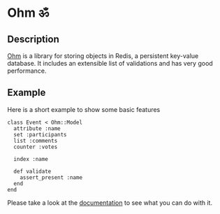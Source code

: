 Ohm ॐ
===========================

Description
-----------

[Ohm](http://ohm.keyvalue.org) is a library for storing objects in Redis, a persistent key-value database. It includes an extensible list of validations and has very good performance.

Example
-------

Here is a short example to show some basic features

    class Event < Ohm::Model
      attribute :name
      set :participants
      list :comments
      counter :votes

      index :name

      def validate
        assert_present :name
      end
    end

Please take a look at the [documentation](http://ohm.keyvalue.org) to see what you can do with it.
